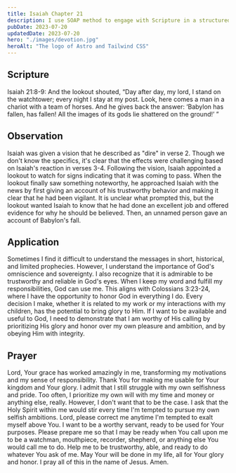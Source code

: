 ```yaml
---
title: Isaiah Chapter 21
description: I use SOAP method to engage with Scripture in a structured and meaningful way, allowing it to guide my actions, and strengthen relationship with God.
pubDate: 2023-07-20
updatedDate: 2023-07-20
hero: "./images/devotion.jpg"
heroAlt: "The logo of Astro and Tailwind CSS"
---
```


## Scripture

  

Isaiah 21:8-9: And the lookout shouted, “Day after day, my lord, I stand on the watchtower; every night I stay at my post. Look, here comes a man in a chariot with a team of horses. And he gives back the answer: ‘Babylon has fallen, has fallen! All the images of its gods lie shattered on the ground!’ ”
  

## Observation

Isaiah was given a vision that he described as "dire" in verse 2. Though we don't know the specifics, it's clear that the effects were challenging based on Isaiah's reaction in verses 3-4. Following the vision, Isaiah appointed a lookout to watch for signs indicating that it was coming to pass. When the lookout finally saw something noteworthy, he approached Isaiah with the news by first giving an account of his trustworthy behavior and making it clear that he had been vigilant. It is unclear what prompted this, but the lookout wanted Isaiah to know that he had done an excellent job and offered evidence for why he should be believed. Then, an unnamed person gave an account of Babylon's fall.
  


## Application

Sometimes I find it difficult to understand the messages in short, historical, and limited prophecies. However, I understand the importance of God's omniscience and sovereignty. I also recognize that it is admirable to be trustworthy and reliable in God's eyes. When I keep my word and fulfill my responsibilities, God can use me. This aligns with Colossians 3:23-24, where I have the opportunity to honor God in everything I do. Every decision I make, whether it is related to my work or my interactions with my children, has the potential to bring glory to Him. If I want to be available and useful to God, I need to demonstrate that I am worthy of His calling by prioritizing His glory and honor over my own pleasure and ambition, and by obeying Him with integrity.

  

## Prayer

Lord, Your grace has worked amazingly in me, transforming my motivations and my sense of responsibility. Thank You for making me usable for Your kingdom and Your glory. I admit that I still struggle with my own selfishness and pride. Too often, I prioritize my own will with my time and money or anything else, really. However, I don't want that to be the case. I ask that the Holy Spirit within me would stir every time I'm tempted to pursue my own selfish ambitions. Lord, please correct me anytime I'm tempted to exalt myself above You. I want to be a worthy servant, ready to be used for Your purposes. Please prepare me so that I may be ready when You call upon me to be a watchman, mouthpiece, recorder, shepherd, or anything else You would call me to do. Help me to be trustworthy, able, and ready to do whatever You ask of me. May Your will be done in my life, all for Your glory and honor. I pray all of this in the name of Jesus. Amen.